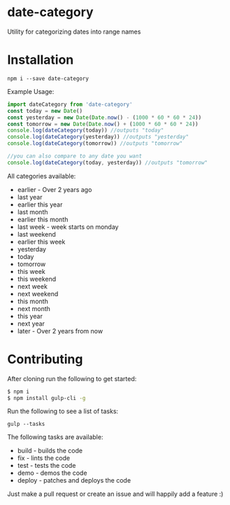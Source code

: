 # date-category
Utility for categorizing dates into range names

# Installation

`npm i --save date-category`

Example Usage:

```js
import dateCategory from 'date-category'
const today = new Date()
const yesterday = new Date(Date.now() - (1000 * 60 * 60 * 24))
const tomorrow = new Date(Date.now() + (1000 * 60 * 60 * 24))
console.log(dateCategory(today)) //outputs "today"
console.log(dateCategory(yesterday)) //outputs "yesterday"
console.log(dateCategory(tomorrow)) //outputs "tomorrow"

//you can also compare to any date you want
console.log(dateCategory(today, yesterday)) //outputs "tomorrow"
```

All categories available:

* earlier - Over 2 years ago
* last year
* earlier this year
* last month
* earlier this month
* last week - week starts on monday
* last weekend
* earlier this week
* yesterday
* today
* tomorrow
* this week
* this weekend
* next week
* next weekend
* this month
* next month
* this year
* next year
* later - Over 2 years from now

# Contributing

After cloning run the following to get started:

```bash
$ npm i
$ npm install gulp-cli -g
```

Run the following to see a list of tasks:

`gulp --tasks`

The following tasks are available:

* build - builds the code
* fix - lints the code
* test - tests the code
* demo - demos the code
* deploy - patches and deploys the code

Just make a pull request or create an issue and will happily add a feature :)
